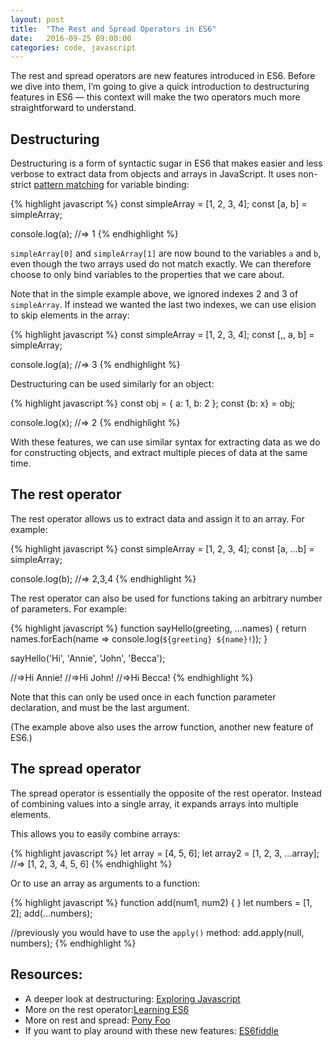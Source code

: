 ```yaml
---
layout: post
title:  "The Rest and Spread Operators in ES6"
date:   2016-09-25 09:00:00
categories: code, javascript
---
```



The rest and spread operators are new features introduced in ES6. Before we dive into them, I’m going to give a quick introduction to destructuring features in ES6 — this context will make the two operators much more straightforward to understand.

Destructuring
--------

Destructuring is a form of syntactic sugar in ES6 that makes easier and less verbose to extract data from objects and arrays in JavaScript. It uses non-strict [pattern matching](http://dmitrysoshnikov.com/notes/pattern-matching/) for variable binding:

{% highlight javascript %}
const simpleArray = [1, 2, 3, 4];
const [a, b] = simpleArray;

console.log(a); //=> 1
{% endhighlight %}

<code>simpleArray[0]</code> and <code>simpleArray[1]</code> are now bound to the variables <code>a</code> and <code>b</code>, even though the two arrays used do not match exactly. We can therefore choose to only bind variables to the properties that we care about.

Note that in the simple example above, we ignored indexes 2 and 3 of <code>simpleArray</code>. If instead we wanted the last two indexes, we can use elision to skip elements in the array:

{% highlight javascript %}
const simpleArray = [1, 2, 3, 4];
const [,, a, b] = simpleArray;

console.log(a); //=> 3
{% endhighlight %}

Destructuring can be used similarly for an object:

{% highlight javascript %}
const obj = { a: 1, b: 2 };
const {b: x} = obj;

console.log(x); //=> 2
{% endhighlight %}

With these features, we can use similar syntax for extracting data as we do for constructing objects, and extract multiple pieces of data at the same time.

The rest operator
-----------------

The rest operator allows us to extract data and assign it to an array. For example:

{% highlight javascript %}
const simpleArray = [1, 2, 3, 4];
const [a, ...b] = simpleArray;

console.log(b); //=> 2,3,4
{% endhighlight %}

The rest operator can also be used for functions taking an arbitrary number of parameters. For example:

{% highlight javascript %}
function sayHello(greeting, ...names) {
  return names.forEach(name => console.log(`${greeting} ${name}!`));
}

sayHello('Hi', 'Annie', 'John', 'Becca');

//=>Hi Annie!
//=>Hi John!
//=>Hi Becca!
{% endhighlight %}

Note that this can only be used once in each function parameter declaration, and must be the last argument.

(The example above also uses the arrow function, another new feature of ES6.)

The spread operator
-------------------

The spread operator is essentially the opposite of the rest operator. Instead of combining values into a single array, it expands arrays into multiple elements.

This allows you to easily combine arrays:

{% highlight javascript %}
let array = [4, 5, 6];
let array2 = [1, 2, 3, ...array]; //=> [1, 2, 3, 4, 5, 6]
{% endhighlight %}

Or to use an array as arguments to a function:

{% highlight javascript %}
function add(num1, num2) { }
let numbers = [1, 2];
add(...numbers);

//previously you would have to use the <code>apply()</code> method:
add.apply(null, numbers);
{% endhighlight %}

Resources:
----------

- A deeper look at destructuring: [Exploring Javascript](http://exploringjs.com/es6/ch_destructuring.html)
- More on the rest operator:[Learning ES6](https://www.eventbrite.com/engineering/learning-es6-rest-spread-operators/)
- More on rest and spread: [Pony Foo](https://ponyfoo.com/articles/es6-spread-and-butter-in-depth)
- If you want to play around with these new features: [ES6fiddle](http://www.es6fiddle.net/)
